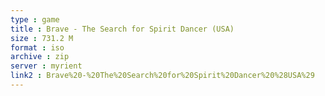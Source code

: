 ```yaml
---
type : game
title : Brave - The Search for Spirit Dancer (USA)
size : 731.2 M
format : iso
archive : zip
server : myrient
link2 : Brave%20-%20The%20Search%20for%20Spirit%20Dancer%20%28USA%29
---
```

